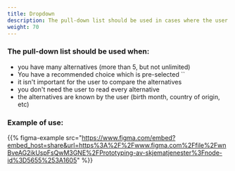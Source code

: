 ```yaml
---
title: Dropdown
description: The pull-down list should be used in cases where the user is picking one of many alternatives, much like the radio buttons. 
weight: 70
---
```


### The pull-down list should be used when:
- you have many alternatives (more than 5, but not unlimited)
- You have a recommended choice which is pre-selected
``
- it isn't important for the user to compare the alternatives
- you don't need the user to read every alternative
- the alternatives are known by the user (birth month, country of origin, etc)

### Example of use:

{{% figma-example src="https://www.figma.com/embed?embed_host=share&url=https%3A%2F%2Fwww.figma.com%2Ffile%2FwnBveAG2ikUspFsQwM3GNE%2FPrototyping-av-skjematjenester%3Fnode-id%3D5655%253A1605" %}}
